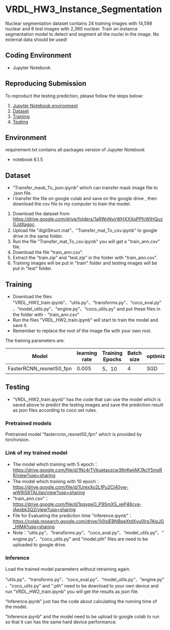 # VRDL_HW3_Instance_Segmentation
Nuclear segmentation dataset contains 24 training images with 14,598 nuclear and 6 test images with 2,360 nuclear.
Train an instance segmentation model to detect and segment all the nuclei in the image.
No external data should be used!

## Coding Environment
- Jupyter Notebook

## Reproducing Submission
To reproduct the testing prediction, please follow the steps below:
1. [Jupyter Notebook environment](#environment)
2. [Dataset](#dataset)
3. [Training](#training)
4. [Testing](#testing)

## Environment
requirement.txt contains all packages version of Jupyter Notebook
- notebook 6.1.5  

## Dataset
- “Transfer_mask_To_json.ipynb” which can transfer mask image file to .json file. 
- I transfer the file on google colab and save on the google drive , then download the csv file to my computer to train the model.
1. Download the dataset from https://drive.google.com/drive/folders/1aRWnNvirWHXXXpPPfcWlHQuzGJdXagoc.
2. Upload file "digitStruct.mat"、"Transfer_mat_To_csv.ipynb" to google drive in the same folder.
3. Run the file "Transfer_mat_To_csv.ipynb" you will get a "train_ann.csv" file.
4. Download the file "train_ann.csv".
5. Extract the "train.zip" and "test.zip" in the folder with "train_ann.csv".
6. Training images will be put in "train" folder and testing images will be put in "test" folder.


## Training
- Download the files "VRDL_HW2_train.ipynb"、“utils.py”、“transforms.py”、“coco_eval.py”、“model_utils.py”、“engine.py”、“coco_utils.py” and put these files in the folder with - "train_ann.csv"
- Run the files "VRDL_HW2_train.ipynb" will start to train the model and save it.
- Remember to replace the root of the image file with your own root.

The training parameters are:

Model | learning rate | Training Epochs | Batch size | optimizer
------------------------ | ------------------------- | ------------------------- | ------------------------- | -------------------------
FasterRCNN_resnet50_fpn | 0.005 | 5、10 | 4 | SGD

## Testing
- "VRDL_HW2_train.ipynb" has the code that can use the model which is saved above to predict the testing images and save the prediction result as json files according to coco set rules.

### Pretrained models
Pretrained model "fasterrcnn_resnet50_fpn" which is provided by torchvision.

### Link of my trained model
- The model which training with 5 epoch：https://drive.google.com/file/d/1Nc4rTVkuetaxzcw36nKwIAK7AcY5msRR/view?usp=sharing
- The model which training with 10 epoch：https://drive.google.com/file/d/1UrexXo2LfPu2Cl40yw-wW9iS8TALiIav/view?usp=sharing
- "train_ann.csv"：https://drive.google.com/file/d/1pgypeO_P9SmXS_xeP46cya-iAexbk3Q2/view?usp=sharing
- File for Evaluating the prediction time "inference.ipynb"：https://colab.research.google.com/drive/1j0IslEBNBqeXtdXvu0Irp7AIsJG_HlMA?usp=sharing
- Note：“utils.py”、“transforms.py”、“coco_eval.py”、“model_utils.py”、“engine.py”、“coco_utils.py” and "model.pth" files are need to be uploaded to google drive.

### Inference

Load the trained model parameters without retraining again.

“utils.py”、“transforms.py”、“coco_eval.py”、“model_utils.py”、“engine.py”、“coco_utils.py” and ".pth" need to be download to your own device and run "VRDL_HW2_train.ipynb" you will get the results as json file.

"Inference.ipynb" just has the code about calculating the running time of the model.

"Inference.ipynb" and the model need to be upload to google colab to run so that it can has the same hard device performance.
